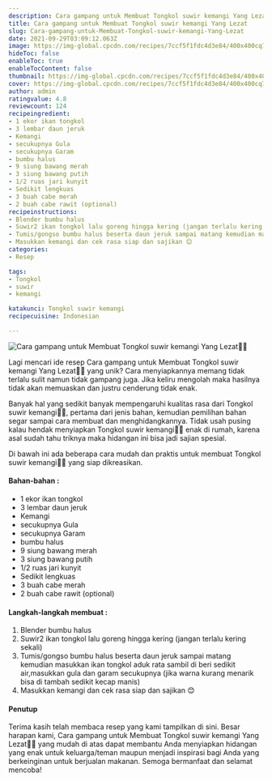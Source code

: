 ```yaml
---
description: Cara gampang untuk Membuat Tongkol suwir kemangi Yang Lezat"
title: Cara gampang untuk Membuat Tongkol suwir kemangi Yang Lezat
slug: Cara-gampang-untuk-Membuat-Tongkol-suwir-kemangi-Yang-Lezat
date: 2021-09-29T03:09:12.063Z
image: https://img-global.cpcdn.com/recipes/7ccf5f1fdc4d3e84/400x400cq70/photo.jpg
hideToc: false
enableToc: true
enableTocContent: false
thumbnail: https://img-global.cpcdn.com/recipes/7ccf5f1fdc4d3e84/400x400cq70/photo.jpg
cover: https://img-global.cpcdn.com/recipes/7ccf5f1fdc4d3e84/400x400cq70/photo.jpg
author: admin
ratingvalue: 4.8
reviewcount: 124
recipeingredient:
- 1 ekor ikan tongkol
- 3 lembar daun jeruk
- Kemangi
- secukupnya Gula
- secukupnya Garam
- bumbu halus
- 9 siung bawang merah
- 3 siung bawang putih
- 1/2 ruas jari kunyit
- Sedikit lengkuas
- 3 buah cabe merah
- 2 buah cabe rawit (optional)
recipeinstructions:
- Blender bumbu halus
- Suwir2 ikan tongkol lalu goreng hingga kering (jangan terlalu kering sekali)
- Tumis/gongso bumbu halus beserta daun jeruk sampai matang kemudian masukkan ikan tongkol aduk rata sambil di beri sedikit air,masukkan gula dan garam secukupnya (jika warna kurang menarik bisa di tambah sedikit kecap manis)
- Masukkan kemangi dan cek rasa siap dan sajikan 😊
categories:
- Resep

tags:
- Tongkol
- suwir
- kemangi

katakunci: Tongkol suwir kemangi
recipecuisine: Indonesian

---
```


![Cara gampang untuk Membuat Tongkol suwir kemangi Yang Lezat👩‍🍳](https://img-global.cpcdn.com/recipes/7ccf5f1fdc4d3e84/400x400cq70/photo.jpg)

Lagi mencari ide resep Cara gampang untuk Membuat Tongkol suwir kemangi Yang Lezat👩‍🍳 yang unik? Cara menyiapkannya memang tidak terlalu sulit namun tidak gampang juga. Jika keliru mengolah maka hasilnya tidak akan memuaskan dan justru cenderung tidak enak.

Banyak hal yang sedikit banyak mempengaruhi kualitas rasa dari Tongkol suwir kemangi👩‍🍳, pertama dari jenis bahan, kemudian pemilihan bahan segar sampai cara membuat dan menghidangkannya. Tidak usah pusing kalau hendak menyiapkan Tongkol suwir kemangi👩‍🍳 enak di rumah, karena asal sudah tahu triknya maka hidangan ini bisa jadi sajian spesial.

Di bawah ini ada beberapa cara mudah dan praktis untuk membuat Tongkol suwir kemangi👩‍🍳 yang siap dikreasikan.

<!--inarticleads1-->

#### Bahan-bahan :

- 1 ekor ikan tongkol
- 3 lembar daun jeruk
- Kemangi
- secukupnya Gula
- secukupnya Garam
- bumbu halus
- 9 siung bawang merah
- 3 siung bawang putih
- 1/2 ruas jari kunyit
- Sedikit lengkuas
- 3 buah cabe merah
- 2 buah cabe rawit (optional)

<!--inarticleads2-->

#### Langkah-langkah membuat :

1. Blender bumbu halus
1. Suwir2 ikan tongkol lalu goreng hingga kering (jangan terlalu kering sekali)
1. Tumis/gongso bumbu halus beserta daun jeruk sampai matang kemudian masukkan ikan tongkol aduk rata sambil di beri sedikit air,masukkan gula dan garam secukupnya (jika warna kurang menarik bisa di tambah sedikit kecap manis)
1. Masukkan kemangi dan cek rasa siap dan sajikan 😊

#### Penutup

Terima kasih telah membaca resep yang kami tampilkan di sini. Besar harapan kami, Cara gampang untuk Membuat Tongkol suwir kemangi Yang Lezat👩‍🍳 yang mudah di atas dapat membantu Anda menyiapkan hidangan yang enak untuk keluarga/teman maupun menjadi inspirasi bagi Anda yang berkeinginan untuk berjualan makanan. Semoga bermanfaat dan selamat mencoba!